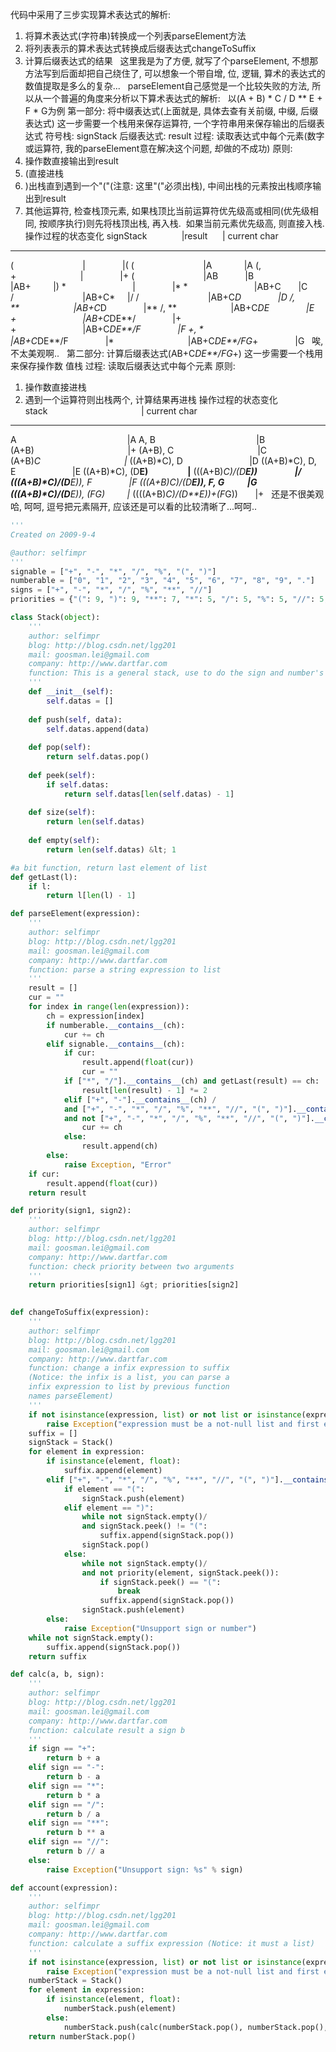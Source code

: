 代码中采用了三步实现算术表达式的解析:
1. 将算术表达式(字符串)转换成一个列表parseElement方法
2. 将列表表示的算术表达式转换成后缀表达式changeToSuffix
3. 计算后缀表达式的结果
 
这里我是为了方便, 就写了个parseElement, 不想那方法写到后面却把自己绕住了, 可以想象一个带自增, 位, 逻辑, 算术的表达式的数值提取是多么的复杂...
 
parseElement自己感觉是一个比较失败的方法, 所以从一个普遍的角度来分析以下算术表达式的解析:
 
以(A + B) * C / D ** E + F * G为例
第一部分: 将中缀表达式(上面就是, 具体去查有关前缀, 中缀, 后缀表达式)
这一步需要一个栈用来保存运算符, 一个字符串用来保存输出的后缀表达式
符号栈: signStack
后缀表达式: result
过程: 读取表达式中每个元素(数字或运算符, 我的parseElement意在解决这个问题, 却做的不成功)
原则:
1. 操作数直接输出到result
2. (直接进栈
3. )出栈直到遇到一个"("(注意: 这里"("必须出栈), 中间出栈的元素按出栈顺序输出到result
4. 其他运算符, 检查栈顶元素, 如果栈顶比当前运算符优先级高或相同(优先级相同, 按顺序执行)则先将栈顶出栈, 再入栈.  如果当前元素优先级高, 则直接入栈.
操作过程的状态变化
signStack              |result      | current char
------------------------------------------------------
(                            |               |(
(                            |A             |A
(, +                          |               |+
(                            |AB           |B
                             |AB+         |)
*                           |               |*
*                           |AB+C       |C
/                            |AB+C*     |/
/                            |AB+C*D               |D
/, **                      |AB+C*D               |**
/, **                      |AB+C*DE               |E
+                           |AB+C*DE**/               |+
+                           |AB+C*DE**/F               |F
+, *                       |AB+C*DE**/F               |*
                             |AB+C*DE**/FG*+               |G
 
唉, 不太美观啊..
 
第二部分: 计算后缀表达式(AB+C*DE**/FG*+)
这一步需要一个栈用来保存操作数
值栈
过程: 读取后缀表达式中每个元素
原则:
1. 操作数直接进栈
2. 遇到一个运算符则出栈两个, 计算结果再进栈
操作过程的状态变化
stack                                      | current char
------------------------------------------------------
A                                             |A
A, B                                         |B
(A+B)                                      |+
(A+B), C                                  |C
(A+B)*C                                  |*
((A+B)*C), D                           |D
((A+B)*C), D, E                       |E
((A+B)*C), (D**E)                   |**
(((A+B)*C)/(D**E))                  |/
(((A+B)*C)/(D**E)), F               |F
(((A+B)*C)/(D**E)), F, G           |G
(((A+B)*C)/(D**E)), (F*G)         |*
((((A+B)*C)/(D**E))+(F*G))       |+
 
还是不很美观哈, 呵呵, 逗号把元素隔开, 应该还是可以看的比较清晰了...呵呵..
 
 
 

```python
'''
Created on 2009-9-4

@author: selfimpr
'''
signable = ["+", "-", "*", "/", "%", "(", ")"]
numberable = ["0", "1", "2", "3", "4", "5", "6", "7", "8", "9", "."]
signs = ["+", "-", "*", "/", "%", "**", "//"]
priorities = {"(": 9, ")": 9, "**": 7, "*": 5, "/": 5, "%": 5, "//": 5, "+": 3, "-": 3}

class Stack(object):
    '''
    author: selfimpr
    blog: http://blog.csdn.net/lgg201
    mail: goosman.lei@gmail.com
    company: http://www.dartfar.com
    function: This is a general stack, use to do the sign and number's temp store
    '''
    def __init__(self):
        self.datas = []
    
    def push(self, data):
        self.datas.append(data)
    
    def pop(self):
        return self.datas.pop()
    
    def peek(self):
        if self.datas:
            return self.datas[len(self.datas) - 1]
    
    def size(self):
        return len(self.datas)
    
    def empty(self):
        return len(self.datas) &lt; 1

#a bit function, return last element of list
def getLast(l):
    if l:
        return l[len(l) - 1]

def parseElement(expression):
    '''
    author: selfimpr
    blog: http://blog.csdn.net/lgg201
    mail: goosman.lei@gmail.com
    company: http://www.dartfar.com
    function: parse a string expression to list
    '''
    result = []
    cur = ""
    for index in range(len(expression)):
        ch = expression[index]
        if numberable.__contains__(ch):
            cur += ch
        elif signable.__contains__(ch):
            if cur:
                result.append(float(cur))
                cur = ""
            if ["*", "/"].__contains__(ch) and getLast(result) == ch:
                result[len(result) - 1] *= 2
            elif ["+", "-"].__contains__(ch) /
            and ["+", "-", "*", "/", "%", "**", "//", "(", ")"].__contains__(getLast(result)) /
            and not ["+", "-", "*", "/", "%", "**", "//", "(", ")"].__contains__(expression[index + 1]):
                cur += ch
            else:
                result.append(ch)
        else:
            raise Exception, "Error"
    if cur:
        result.append(float(cur))
    return result

def priority(sign1, sign2):
    '''
    author: selfimpr
    blog: http://blog.csdn.net/lgg201
    mail: goosman.lei@gmail.com
    company: http://www.dartfar.com
    function: check priority between two arguments
    '''
    return priorities[sign1] &gt; priorities[sign2]
    

def changeToSuffix(expression):
    '''
    author: selfimpr
    blog: http://blog.csdn.net/lgg201
    mail: goosman.lei@gmail.com
    company: http://www.dartfar.com
    function: change a infix expression to suffix
    (Notice: the infix is a list, you can parse a 
    infix expression to list by previous function 
    names parseElement)
    '''
    if not isinstance(expression, list) or not list or isinstance(expression[0], list):
        raise Exception("expression must be a not-null list and first element must be a number")
    suffix = []
    signStack = Stack()
    for element in expression:
        if isinstance(element, float):
            suffix.append(element)
        elif ["+", "-", "*", "/", "%", "**", "//", "(", ")"].__contains__(element):
            if element == "(":
                signStack.push(element)
            elif element == ")":
                while not signStack.empty()/
                and signStack.peek() != "(":
                    suffix.append(signStack.pop())
                signStack.pop()
            else:
                while not signStack.empty()/
                and not priority(element, signStack.peek()):
                    if signStack.peek() == "(":
                        break
                    suffix.append(signStack.pop())
                signStack.push(element)
        else:
            raise Exception("Unsupport sign or number")
    while not signStack.empty():
        suffix.append(signStack.pop())
    return suffix

def calc(a, b, sign):
    '''
    author: selfimpr
    blog: http://blog.csdn.net/lgg201
    mail: goosman.lei@gmail.com
    company: http://www.dartfar.com
    function: calculate result a sign b
    '''
    if sign == "+":
        return b + a
    elif sign == "-":
        return b - a
    elif sign == "*":
        return b * a
    elif sign == "/":
        return b / a
    elif sign == "**":
        return b ** a
    elif sign == "//":
        return b // a
    else:
        raise Exception("Unsupport sign: %s" % sign)

def account(expression):
    '''
    author: selfimpr
    blog: http://blog.csdn.net/lgg201
    mail: goosman.lei@gmail.com
    company: http://www.dartfar.com
    function: calculate a suffix expression (Notice: it must a list)
    '''
    if not isinstance(expression, list) or not list or isinstance(expression[0], list):
        raise Exception("expression must be a not-null list and first element must be a number")
    numberStack = Stack()
    for element in expression:
        if isinstance(element, float):
            numberStack.push(element)
        else:
            numberStack.push(calc(numberStack.pop(), numberStack.pop(), element))
    return numberStack.pop()
```

